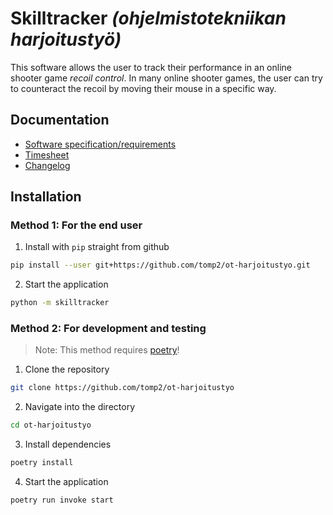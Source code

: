 # Skilltracker _(ohjelmistotekniikan harjoitustyö)_

This software allows the user to track their performance in an online shooter game _recoil control_. In many online shooter games, the user can try to counteract the recoil by moving their mouse in a specific way.

## Documentation

- [Software specification/requirements](/dokumentaatio/vaatimusmaarittely.md)
- [Timesheet](/dokumentaatio/tuntikirjanpito.md)
- [Changelog](/dokumentaatio/changelog.md)

## Installation
### Method 1: For the end user
1. Install with `pip` straight from github
```bash
pip install --user git+https://github.com/tomp2/ot-harjoitustyo.git
```
2. Start the application 
```bash
python -m skilltracker
```
### Method 2: For development and testing
> Note: This method requires [poetry](https://python-poetry.org/)!
1. Clone the repository
```bash
git clone https://github.com/tomp2/ot-harjoitustyo
```
2. Navigate into the directory
```bash
cd ot-harjoitustyo
```
3. Install dependencies
```bash
poetry install
```
4. Start the application
```bash
poetry run invoke start
```
